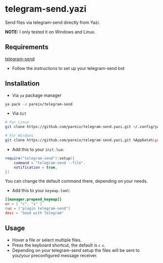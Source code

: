 # telegram-send.yazi
Send files via telegram-send directly from Yazi.

**NOTE:** I only tested it on Windows and Linux.

## Requirements
[telegram-send](https://github.com/rahiel/telegram-send)
- Follow the instructions to set up your telegram-send bot

## Installation
- Via `ya` package manager
```sh
ya pack -a pareix/telegram-send
```
- Via `Git`
```sh
# For Linux
git clone https://github.com/pareix/telegram-send.yazi.git ~/.config/yazi/plugins/telegram-send.yazi

# For Windows
git clone https://github.com/pareix/telegram-send.yazi.git %AppData%\yazi\config\plugins\telegram-send.yazi
```
- Add this to your `init.lua`:

```lua
require("telegram-send"):setup({
	command = "telegram-send --file",
	notification = true,
})
```
You can change the default command there, depending on your needs.

- Add this to your `keymap.toml`:
```toml
[[manager.prepend_keymap]]
on = [ "c", "s" ]
run = ["plugin telegram-send"]
desc = "Send with Telegram"
```
## Usage
- Hover a file or select multiple files.
- Press the keyboard shortcut, the default is `c` `s`.
- Depending on your telegram-send setup the files will be sent to you/your preconfigured message receiver.
